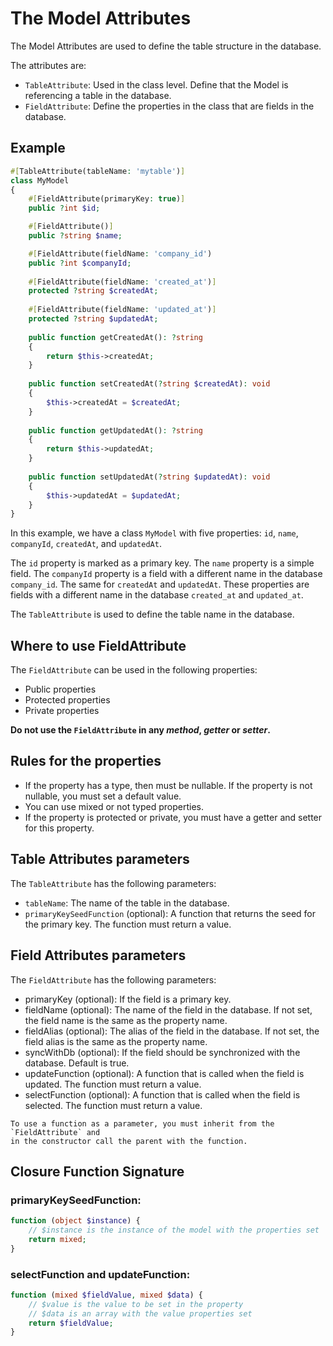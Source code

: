 # The Model Attributes

The Model Attributes are used to define the table structure in the database. 

The attributes are:

* `TableAttribute`: Used in the class level. Define that the Model is referencing a table in the database.
* `FieldAttribute`: Define the properties in the class that are fields in the database.

## Example

```php
#[TableAttribute(tableName: 'mytable')]
class MyModel
{
    #[FieldAttribute(primaryKey: true)]
    public ?int $id;

    #[FieldAttribute()]
    public ?string $name;

    #[FieldAttribute(fieldName: 'company_id')
    public ?int $companyId;
    
    #[FieldAttribute(fieldName: 'created_at')]
    protected ?string $createdAt;
    
    #[FieldAttribute(fieldName: 'updated_at')]
    protected ?string $updatedAt;
    
    public function getCreatedAt(): ?string
    {
        return $this->createdAt;
    }
    
    public function setCreatedAt(?string $createdAt): void
    {
        $this->createdAt = $createdAt;
    }
    
    public function getUpdatedAt(): ?string
    {
        return $this->updatedAt;
    }
    
    public function setUpdatedAt(?string $updatedAt): void
    {
        $this->updatedAt = $updatedAt;
    }
}
```

In this example, we have a class `MyModel` with five properties: `id`, `name`, `companyId`, `createdAt`, and `updatedAt`.

The `id` property is marked as a primary key. The `name` property is a simple field. 
The `companyId` property is a field with a different name in the database `company_id`.
The same for `createdAt` and `updatedAt`. These properties are fields with a different name in the database `created_at` and `updated_at`.

The `TableAttribute` is used to define the table name in the database.

## Where to use FieldAttribute

The `FieldAttribute` can be used in the following properties:

* Public properties
* Protected properties
* Private properties

**Do not use the `FieldAttribute` in any _method_, _getter_ or _setter_.**

## Rules for the properties

* If the property has a type, then must be nullable. If the property is not nullable, you must set a default value.
* You can use mixed or not typed properties.
* If the property is protected or private, you must have a getter and setter for this property.

## Table Attributes parameters

The `TableAttribute` has the following parameters:

* `tableName`: The name of the table in the database.
* `primaryKeySeedFunction` (optional): A function that returns the seed for the primary key. The function must return a value.

## Field Attributes parameters

The `FieldAttribute` has the following parameters:

* primaryKey (optional): If the field is a primary key.
* fieldName (optional): The name of the field in the database. If not set, the field name is the same as the property name.
* fieldAlias (optional): The alias of the field in the database. If not set, the field alias is the same as the property name.
* syncWithDb (optional): If the field should be synchronized with the database. Default is true.
* updateFunction (optional): A function that is called when the field is updated. The function must return a value.
* selectFunction (optional): A function that is called when the field is selected. The function must return a value.

```tip
To use a function as a parameter, you must inherit from the `FieldAttribute` and
in the constructor call the parent with the function.
```

## Closure Function Signature

### primaryKeySeedFunction:

```php
function (object $instance) {
    // $instance is the instance of the model with the properties set
    return mixed;
}
```

### selectFunction and updateFunction:

```php
function (mixed $fieldValue, mixed $data) {
    // $value is the value to be set in the property
    // $data is an array with the value properties set
    return $fieldValue;
}
```


